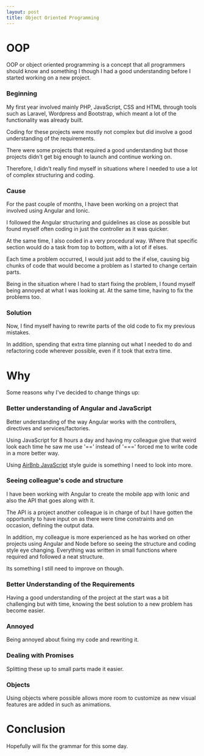 ```yaml
---
layout: post
title: Object Oriented Programming
---
```


# OOP

OOP or object oriented programming is a concept that all programmers should know
and something I though I had a good understanding before I started working on a
new project.

### Beginning

My first year involved mainly PHP, JavaScript, CSS and HTML through tools such as
Laravel, Wordpress and Bootstrap, which meant a lot of the functionality was
already built.

Coding for these projects were mostly not complex but did involve a good understanding
of the requirements.

There were some projects that required a good understanding but those projects
didn't get big enough to launch and continue working on.

Therefore, I didn't really find myself in situations where I needed to use a lot
of complex structuring and coding.

### Cause

For the past couple of months, I have been working on a project that involved using
Angular and Ionic.

I followed the Angular structuring and guidelines as close as possible but found
myself often coding in just the controller as it was quicker.

At the same time, I also coded in a very procedural way. Where that specific section
would do a task from top to bottom, with a lot of if elses.

Each time a problem occurred, I would just add to the if else, causing big chunks of
code that would become a problem as I started to change certain parts.

Being in the situation where I had to start fixing the problem, I found myself being
annoyed at what I was looking at. At the same time, having to fix the problems too.

### Solution

Now, I find myself having to rewrite parts of the old code to fix my previous
mistakes.

In addition, spending that extra time planning out what I needed to do and refactoring
code wherever possible, even if it took that extra time.

# Why

Some reasons why I've decided to change things up:

### Better understanding of Angular and JavaScript

Better understanding of the way Angular works with the controllers, directives and
services/factories.

Using JavaScript for 8 hours a day and having my colleague give that weird look
each time he saw me use '==' instead of '===' forced me to write code in a more better way.

Using [AirBnb JavaScript](https://github.com/airbnb/javascript) style guide is something
I need to look into more.

### Seeing colleague's code and structure

I have been working with Angular to create the mobile app with Ionic and also the
API that goes along with it.

The API is a project another colleague is in charge of but I have gotten the
opportunity to have input on as there were time constraints and on occasion,
defining the output data.

In addition, my colleague is more experienced as he has worked on other projects
using Angular and Node before so seeing the structure and coding style eye changing.
Everything was written in small functions where required and followed a neat structure.

Its something I still need to improve on though.

### Better Understanding of the Requirements

Having a good understanding of the project at the start was a bit challenging
but with time, knowing the best solution to a new problem has become easier.

### Annoyed

Being annoyed about fixing my code and rewriting it.

### Dealing with Promises

Splitting these up to small parts made it easier.

### Objects

Using objects where possible allows more room to customize as new visual features
are added in such as animations.

# Conclusion

Hopefully will fix the grammar for this some day.
